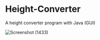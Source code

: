 # Height-Converter
A height converter program with Java (GUI)


![Screenshot (1433)](https://user-images.githubusercontent.com/62913154/120045357-176d9780-c010-11eb-80ab-b782144aefff.png)
